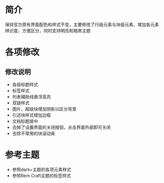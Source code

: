 # 简介

保持官方原有界面配色和样式不变，主要修改了行级元素与块级元素，增加各元素辨识度，方便区分，同时支持明亮和暗黑主题

# 各项修改

## 修改说明

* 各级标题样式
* 标签样式
* 列表辅助线悬浮高亮
* 双链样式
* 图片，超级块增加阴影以区分背景
* 引述块样式增加边框
* 文档标题居中
* 去掉了设置界面的关闭按钮，点击界面外部即可关闭
* 去除不常用的块滚动条

# 参考主题

* 参照dark+主题的各项元素样式
* 参照Rem Craft主题的标签样式
